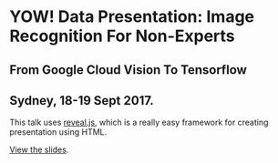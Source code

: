 # YOW! Data Presentation: Image Recognition For Non-Experts
## From Google Cloud Vision To Tensorflow
## Sydney, 18-19 Sept 2017.

This talk uses [reveal.js](http://lab.hakim.se/reveal-js/), which is a really easy framework for
creating presentation using HTML.

[View the slides](http://nomiddlename.github.io/yow-data-2017).
